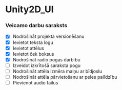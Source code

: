 # Unity2D_UI

### Veicamo darbu saraksts
- [x] Nodrošināt projekta versionēšanu
- [x] Ievietot teksta logu
- [x] Ievietot attēlus
- [x] Ievietot ček boksus
- [x] Nodrošināt radio pogas darbību
- [ ] Izveidot izkrītošā saraksta pogu
- [ ] Nodrošināt attēla izmēra maiņu ar bīdjoslu
- [ ] Nodrošināt attēla pārvietošanu ar peles palīdzību
- [ ] Pievienot audio failus
